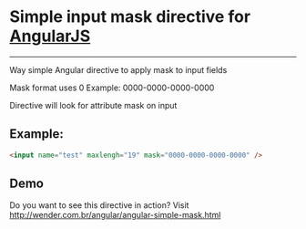 # Simple input mask directive for [AngularJS](http://angularjs.org/)

***

Way simple Angular directive to apply mask to input fields

Mask format uses 0 
Example: 0000-0000-0000-0000

Directive will look for attribute mask on input
## Example: 
```HTML
<input name="test" maxlengh="19" mask="0000-0000-0000-0000" />
```


## Demo
Do you want to see this directive in action? Visit http://wender.com.br/angular/angular-simple-mask.html